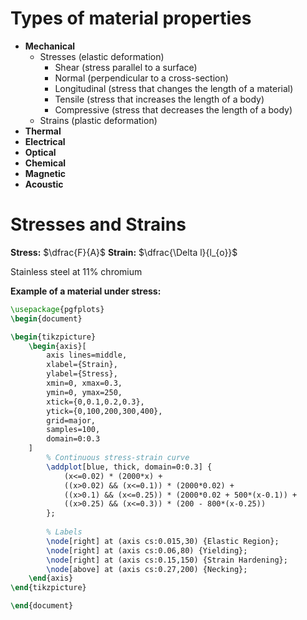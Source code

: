 

# Types of material properties

- **Mechanical**
	- Stresses (elastic deformation)
		- Shear (stress parallel to a surface)
		- Normal (perpendicular to a cross-section)
		- Longitudinal (stress that changes the length of a material)
		- Tensile (stress that increases the length of a body)
		- Compressive (stress that decreases the length of a body)
	- Strains (plastic deformation)
- **Thermal**
- **Electrical**
- **Optical**
- **Chemical**
- **Magnetic**
- **Acoustic**


# Stresses and Strains

**Stress:** $\dfrac{F}{A}$
**Strain:** $\dfrac{\Delta l}{l_{o}}$


Stainless steel at 11% chromium

**Example of a material under stress:**
```tikz
\usepackage{pgfplots}
\begin{document}

\begin{tikzpicture}
    \begin{axis}[
        axis lines=middle,
        xlabel={Strain},
        ylabel={Stress},
        xmin=0, xmax=0.3,
        ymin=0, ymax=250,
        xtick={0,0.1,0.2,0.3},
        ytick={0,100,200,300,400},
        grid=major,
        samples=100,
        domain=0:0.3
    ]
        % Continuous stress-strain curve
        \addplot[blue, thick, domain=0:0.3] {
            (x<=0.02) * (2000*x) + 
            ((x>0.02) && (x<=0.1)) * (2000*0.02) + 
            ((x>0.1) && (x<=0.25)) * (2000*0.02 + 500*(x-0.1)) + 
            ((x>0.25) && (x<=0.3)) * (200 - 800*(x-0.25))
        };
        
        % Labels
        \node[right] at (axis cs:0.015,30) {Elastic Region};
        \node[right] at (axis cs:0.06,80) {Yielding};
        \node[right] at (axis cs:0.15,150) {Strain Hardening};
        \node[above] at (axis cs:0.27,200) {Necking};
    \end{axis}
\end{tikzpicture}

\end{document}
```
